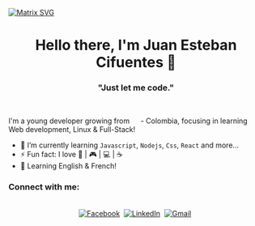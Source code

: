  [![Matrix SVG](https://raw.githubusercontent.com/rodrigograca31/rodrigograca31/master/matrix.svg)]() 
<p>
  <h1 align="center"><b>Hello there, I'm Juan Esteban Cifuentes 👋</b></h1>
</p>

<p>
  <h3 align="center"><b>"Just let me code."</b></h3>
</p>

<br>

I'm a young developer growing  from <img src="https://www.worldometers.info/img/flags/co-flag.gif" width="14"/> - Colombia,  focusing in learning  Web development, Linux & Full-Stack!
- 🌱 I’m currently learning `Javascript`, `Nodejs`, `Css`, `React` and more...
- ⚡ Fun fact: I love :book: | :video_game: | :computer: | :coffee:
- :speech_balloon: Learning English & French!
### Connect with me:
<p align="center">
<br>
<a href="https://www.facebook.com/juanestebancifuentesl"><img src="https://img.shields.io/badge/facebook-%231877F2.svg?&style=for-the-badge&logo=facebook&logoColor=white" alt="Facebook" /></a>&nbsp;
<a href="https://www.linkedin.com/in/juan-esteban-cifuentes-0bb76a198//"><img src="https://img.shields.io/badge/linkedin-%230077B5.svg?&style=for-the-badge&logo=linkedin&logoColor=white" alt="LinkedIn" /></a>&nbsp;
<a href="mailto:juanescifuentes75@gmail.com"><img src="https://img.shields.io/badge/gmail-%23D14836.svg?&style=for-the-badge&logo=gmail&logoColor=white" alt="Gmail"/></a>&nbsp;

</p>

<!--
**JuanEstebanCC/JuanEstebanCC** is a ✨ _special_ ✨ repository because its `README.md` (this file) appears on your GitHub profile.

Here are some ideas to get you started:

- 🔭 I’m currently working on ...

- 👯 I’m looking to collaborate on ...
- 🤔 I’m looking for help with ...
- 💬 Ask me about ...
- 📫 How to reach me: ...
- 😄 Pronouns: ...

-->
